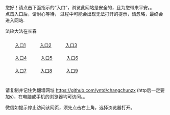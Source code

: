 您好！请点击下面指示的“入口”，浏览此网站是安全的，且为您带来平安。。 <br/>
点击入口后，请耐心等待， 过程中可能会出现无法打开的提示，请忽略，最终会进入网站. </br>

法轮大法在长春<br/>
<div style="padding:10px"><a style="margin:20px" target="_blank" href="https://dk11q3rjsoytj.cloudfront.net/2Qpsp?igznic" id="ccLink1" rel="nofollow">入口1</a> <a target="_blank" style="margin:20px" href="https://d2kc0cdscrse7w.cloudfront.net/2Qpsp?xiqtscb" id="ccLink2" rel="nofollow">入口2</a> <a style="margin:20px" target="_blank" href="https://d2am4c84fldjug.cloudfront.net/2Qpsp?jwdmoke" id="ccLink3" rel="nofollow">入口3</a></div>

<div style="padding:10px" ><a style="margin:20px" target="_blank" href="https://dk11q3rjsoytj.cloudfront.net/2Qpsp?igznic" id="ccLink4" rel="nofollow">入口4</a> <a style="margin:20px" href="https://d2kc0cdscrse7w.cloudfront.net/2Qpsp?xiqtscb" target="_blank" id="ccLink5" rel="nofollow">入口5</a> <a style="margin:20px" href="https://d2am4c84fldjug.cloudfront.net/2Qpsp?jwdmoke" target="_blank" id="ccLink6" rel="nofollow">入口6</a></div>

<div style="padding:10px"><a style="margin:20px" target="_blank" href="https://dk11q3rjsoytj.cloudfront.net/2Qpsp?igznic" id="ccLink7" rel="nofollow">入口7</a> <a style="margin:20px" href="https://d2kc0cdscrse7w.cloudfront.net/2Qpsp?xiqtscb" target="_blank" id="ccLink8" rel="nofollow">入口8</a> <a style="margin:20px" target="_blank" href="https://d2am4c84fldjug.cloudfront.net/2Qpsp?jwdmoke" id="ccLink9" rel="nofollow">入口9</a></div>

<br/>



请复制并记住免翻墙网址 https://github.com/yntd/changchunzx (http后一定要加s)，在电脑或手机的浏览器均可访问。。<br/>

微信如提示停止访问该网页，须先点击右上角，选择浏览器打开。
